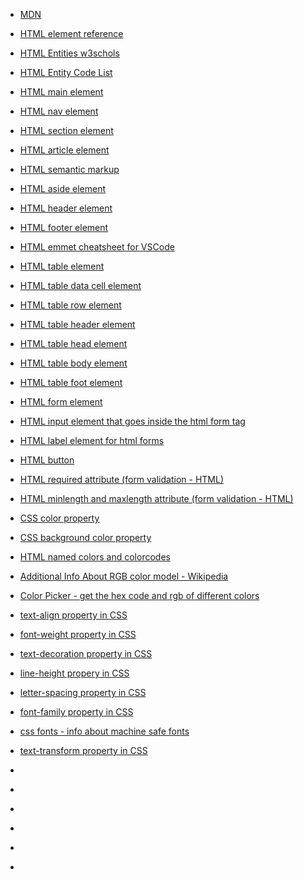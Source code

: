 * [MDN](https://developer.mozilla.org/en-US/)
* [HTML element reference](https://developer.mozilla.org/en-US/docs/Web/HTML/Element)
* [HTML Entities w3schols](https://www.w3schools.com/html/html_entities.asp)
* [HTML Entity Code List](https://entitycode.com/)
* [HTML main element](https://developer.mozilla.org/en-US/docs/Web/HTML/Element/main)
* [HTML nav element](https://developer.mozilla.org/en-US/docs/Web/HTML/Element/nav)
* [HTML section element](https://developer.mozilla.org/en-US/docs/Web/HTML/Element/section)
* [HTML article element](https://developer.mozilla.org/en-US/docs/Web/HTML/Element/article)

* [HTML semantic markup](https://developer.mozilla.org/en-US/docs/Glossary/Semantics)
* [HTML aside element](https://developer.mozilla.org/en-US/docs/Web/HTML/Element/aside)
* [HTML header element](https://developer.mozilla.org/en-US/docs/Web/HTML/Element/header)
* [HTML footer element](https://developer.mozilla.org/en-US/docs/Web/HTML/Element/footer)
* [HTML emmet cheatsheet for VSCode](https://docs.emmet.io/cheat-sheet/)
* [HTML table element](https://developer.mozilla.org/en-US/docs/Web/HTML/Element/table)
* [HTML table data cell element](https://developer.mozilla.org/en-US/docs/Web/HTML/Element/td)
* [HTML table row element](https://developer.mozilla.org/en-US/docs/Web/HTML/Element/tr)
* [HTML table header element](https://developer.mozilla.org/en-US/docs/Web/HTML/Element/th)
* [HTML table head element](https://developer.mozilla.org/en-US/docs/Web/HTML/Element/thead)
* [HTML table body element](https://developer.mozilla.org/en-US/docs/Web/HTML/Element/tbody)
* [HTML table foot element](https://developer.mozilla.org/en-US/docs/Web/HTML/Element/tfoot)
* [HTML form element](https://developer.mozilla.org/en-US/docs/Web/HTML/Element/form)
* [HTML input element that goes inside the html form tag](https://developer.mozilla.org/en-US/docs/Web/HTML/Element/input)
* [HTML label element for html forms](https://developer.mozilla.org/en-US/docs/Web/HTML/Element/label)
* [HTML button](https://developer.mozilla.org/en-US/docs/Web/HTML/Element/button)
* [HTML required attribute (form validation - HTML)](https://developer.mozilla.org/en-US/docs/Web/HTML/Attributes/required)
* [HTML minlength and maxlength attribute (form validation - HTML)](https://developer.mozilla.org/en-US/docs/Web/HTML/Attributes/minlength)
* [CSS color property](https://developer.mozilla.org/en-US/docs/Web/CSS/color)
* [CSS background color property](https://developer.mozilla.org/en-US/docs/Web/CSS/background-color)
* [HTML named colors and colorcodes](https://htmlcolorcodes.com/color-names/)
* [Additional Info About RGB color model - Wikipedia](https://en.wikipedia.org/wiki/RGB_color_model)
* [Color Picker - get the hex code and rgb of different colors](https://htmlcolorcodes.com/color-picker/)
* [text-align property in CSS](https://developer.mozilla.org/en-US/docs/Web/CSS/text-align)
* [font-weight property in CSS](https://developer.mozilla.org/en-US/docs/Web/CSS/font-weight)
* [text-decoration property in CSS](https://developer.mozilla.org/en-US/docs/Web/CSS/text-decoration)
* [line-height propery in CSS](https://developer.mozilla.org/en-US/docs/Web/CSS/line-height)
* [letter-spacing property in CSS](https://developer.mozilla.org/en-US/docs/Web/CSS/line-height)
* [font-family property in CSS](https://developer.mozilla.org/en-US/docs/Web/CSS/font-family)
* [css fonts - info about machine safe fonts](https://www.cssfontstack.com/)
* [text-transform property in CSS](https://developer.mozilla.org/en-US/docs/Web/CSS/text-transform)
* []()
* []()
* []()
* []()
* []()
* []()